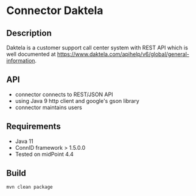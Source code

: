 # Connector Daktela

## Description
Daktela is a customer support call center system with REST API which is well documented at https://www.daktela.com/apihelp/v6/global/general-information.

## API
- connector connects to REST/JSON API
- using Java 9 http client and google's gson library
- connector maintains users

## Requirements
- Java 11
- ConnID framework > 1.5.0.0
- Tested on midPoint 4.4

## Build

```
mvn clean package
```

